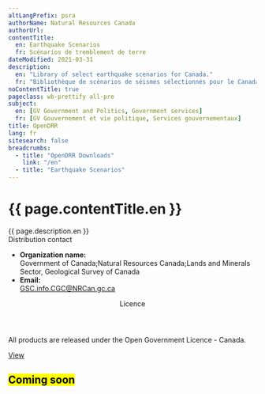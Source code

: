 ```yaml
---
altLangPrefix: psra
authorName: Natural Resources Canada
authorUrl:
contentTitle:
  en: Earthquake Scenarios
  fr: Scénarios de tremblement de terre
dateModified: 2021-03-31
description:
  en: "Library of select earthquake scenarios for Canada."
  fr: "Bibliothèque de scénarios de séismes sélectionnés pour le Canada."
noContentTitle: true
pageclass: wb-prettify all-pre
subject:
  en: [GV Government and Politics, Government services]
  fr: [GV Gouvernement et vie politique, Services gouvernementaux]
title: OpenDRR
lang: fr
sitesearch: false
breadcrumbs:
  - title: "OpenDRR Downloads"
    link: "/en"
  - title: "Earthquake Scenarios"
---
```

# {{ page.contentTitle.en }}

<div class="row">
  <div class="col-md-8">
  {{ page.description.en }}
  </div>
  <div class="col-md-4">
    <div class="panel panel-primary mrgn-tp-sm">
      <div class="panel-heading">
        <div class="panel-title">Distribution contact</div>
      </div>
      <ul class="list-group">
        <li class="list-group-item">
          <b>Organization name:</b><br>
          Government of Canada;Natural Resources Canada;Lands and Minerals Sector, Geological Survey of Canada
        </li>
        <li class="list-group-item">
          <b>Email:</b><br>
          <a href="mailto:GSC.info.CGC@NRCan.gc.ca">GSC.info.CGC@NRCan.gc.ca</a>
        </li>
      </ul>
    </div>
    <div class="panel panel-primary">
      <header class="panel-heading">
        <div class="panel-title">Licence</div>
      </header>
      <div class="panel-body">
        <p>All products are released under the Open Government Licence - Canada.</p>
        <p class="text-center"><a href="https://open.canada.ca/en/open-government-licence-canada" class="btn btn-primary">View</a></p>
      </div>
    </div>
  </div>
</div>

## <mark>Coming soon</mark>

&nbsp;
